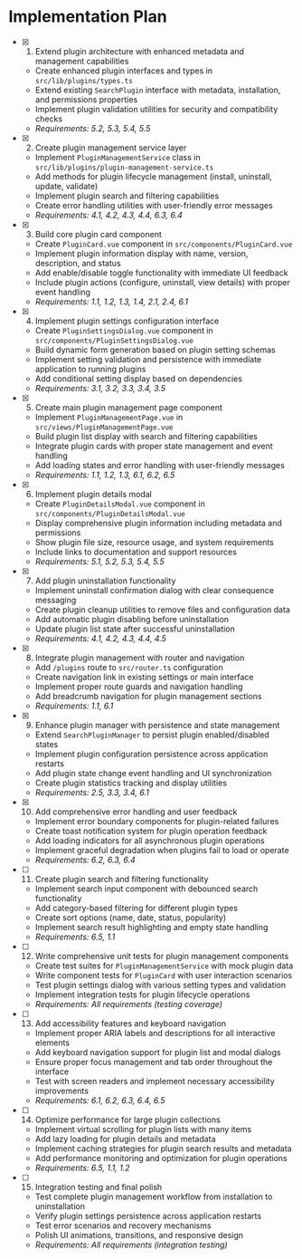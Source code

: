 # Implementation Plan

- [x] 1. Extend plugin architecture with enhanced metadata and management capabilities
  - Create enhanced plugin interfaces and types in `src/lib/plugins/types.ts`
  - Extend existing `SearchPlugin` interface with metadata, installation, and permissions properties
  - Implement plugin validation utilities for security and compatibility checks
  - _Requirements: 5.2, 5.3, 5.4, 5.5_

- [x] 2. Create plugin management service layer
  - Implement `PluginManagementService` class in `src/lib/plugins/plugin-management-service.ts`
  - Add methods for plugin lifecycle management (install, uninstall, update, validate)
  - Implement plugin search and filtering capabilities
  - Create error handling utilities with user-friendly error messages
  - _Requirements: 4.1, 4.2, 4.3, 4.4, 6.3, 6.4_

- [x] 3. Build core plugin card component
  - Create `PluginCard.vue` component in `src/components/PluginCard.vue`
  - Implement plugin information display with name, version, description, and status
  - Add enable/disable toggle functionality with immediate UI feedback
  - Include plugin actions (configure, uninstall, view details) with proper event handling
  - _Requirements: 1.1, 1.2, 1.3, 1.4, 2.1, 2.4, 6.1_

- [x] 4. Implement plugin settings configuration interface
  - Create `PluginSettingsDialog.vue` component in `src/components/PluginSettingsDialog.vue`
  - Build dynamic form generation based on plugin setting schemas
  - Implement setting validation and persistence with immediate application to running plugins
  - Add conditional setting display based on dependencies
  - _Requirements: 3.1, 3.2, 3.3, 3.4, 3.5_

- [x] 5. Create main plugin management page component
  - Implement `PluginManagementPage.vue` in `src/views/PluginManagementPage.vue`
  - Build plugin list display with search and filtering capabilities
  - Integrate plugin cards with proper state management and event handling
  - Add loading states and error handling with user-friendly messages
  - _Requirements: 1.1, 1.2, 1.3, 6.1, 6.2, 6.5_

- [x] 6. Implement plugin details modal
  - Create `PluginDetailsModal.vue` component in `src/components/PluginDetailsModal.vue`
  - Display comprehensive plugin information including metadata and permissions
  - Show plugin file size, resource usage, and system requirements
  - Include links to documentation and support resources
  - _Requirements: 5.1, 5.2, 5.3, 5.4, 5.5_

- [x] 7. Add plugin uninstallation functionality
  - Implement uninstall confirmation dialog with clear consequence messaging
  - Create plugin cleanup utilities to remove files and configuration data
  - Add automatic plugin disabling before uninstallation
  - Update plugin list state after successful uninstallation
  - _Requirements: 4.1, 4.2, 4.3, 4.4, 4.5_

- [x] 8. Integrate plugin management with router and navigation
  - Add `/plugins` route to `src/router.ts` configuration
  - Create navigation link in existing settings or main interface
  - Implement proper route guards and navigation handling
  - Add breadcrumb navigation for plugin management sections
  - _Requirements: 1.1, 6.1_

- [x] 9. Enhance plugin manager with persistence and state management
  - Extend `SearchPluginManager` to persist plugin enabled/disabled states
  - Implement plugin configuration persistence across application restarts
  - Add plugin state change event handling and UI synchronization
  - Create plugin statistics tracking and display utilities
  - _Requirements: 2.5, 3.3, 3.4, 6.1_

- [x] 10. Add comprehensive error handling and user feedback
  - Implement error boundary components for plugin-related failures
  - Create toast notification system for plugin operation feedback
  - Add loading indicators for all asynchronous plugin operations
  - Implement graceful degradation when plugins fail to load or operate
  - _Requirements: 6.2, 6.3, 6.4_

- [ ] 11. Create plugin search and filtering functionality
  - Implement search input component with debounced search functionality
  - Add category-based filtering for different plugin types
  - Create sort options (name, date, status, popularity)
  - Implement search result highlighting and empty state handling
  - _Requirements: 6.5, 1.1_

- [ ] 12. Write comprehensive unit tests for plugin management components
  - Create test suites for `PluginManagementService` with mock plugin data
  - Write component tests for `PluginCard` with user interaction scenarios
  - Test plugin settings dialog with various setting types and validation
  - Implement integration tests for plugin lifecycle operations
  - _Requirements: All requirements (testing coverage)_

- [ ] 13. Add accessibility features and keyboard navigation
  - Implement proper ARIA labels and descriptions for all interactive elements
  - Add keyboard navigation support for plugin list and modal dialogs
  - Ensure proper focus management and tab order throughout the interface
  - Test with screen readers and implement necessary accessibility improvements
  - _Requirements: 6.1, 6.2, 6.3, 6.4, 6.5_

- [ ] 14. Optimize performance for large plugin collections
  - Implement virtual scrolling for plugin lists with many items
  - Add lazy loading for plugin details and metadata
  - Implement caching strategies for plugin search results and metadata
  - Add performance monitoring and optimization for plugin operations
  - _Requirements: 6.5, 1.1, 1.2_

- [ ] 15. Integration testing and final polish
  - Test complete plugin management workflow from installation to uninstallation
  - Verify plugin settings persistence across application restarts
  - Test error scenarios and recovery mechanisms
  - Polish UI animations, transitions, and responsive design
  - _Requirements: All requirements (integration testing)_